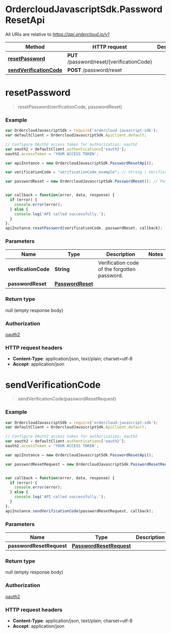 # OrdercloudJavascriptSdk.PasswordResetApi

All URIs are relative to *https://api.ordercloud.io/v1*

Method | HTTP request | Description
------------- | ------------- | -------------
[**resetPassword**](PasswordResetApi.md#resetPassword) | **PUT** /password/reset/{verificationCode} | 
[**sendVerificationCode**](PasswordResetApi.md#sendVerificationCode) | **POST** /password/reset | 


<a name="resetPassword"></a>
# **resetPassword**
> resetPassword(verificationCode, passwordReset)



### Example
```javascript
var OrdercloudJavascriptSdk = require('ordercloud-javascript-sdk');
var defaultClient = OrdercloudJavascriptSdk.ApiClient.default;

// Configure OAuth2 access token for authorization: oauth2
var oauth2 = defaultClient.authentications['oauth2'];
oauth2.accessToken = 'YOUR ACCESS TOKEN';

var apiInstance = new OrdercloudJavascriptSdk.PasswordResetApi();

var verificationCode = "verificationCode_example"; // String | Verification code of the forgotten password.

var passwordReset = new OrdercloudJavascriptSdk.PasswordReset(); // PasswordReset | 


var callback = function(error, data, response) {
  if (error) {
    console.error(error);
  } else {
    console.log('API called successfully.');
  }
};
apiInstance.resetPassword(verificationCode, passwordReset, callback);
```

### Parameters

Name | Type | Description  | Notes
------------- | ------------- | ------------- | -------------
 **verificationCode** | **String**| Verification code of the forgotten password. | 
 **passwordReset** | [**PasswordReset**](PasswordReset.md)|  | 

### Return type

null (empty response body)

### Authorization

[oauth2](../README.md#oauth2)

### HTTP request headers

 - **Content-Type**: application/json, text/plain; charset=utf-8
 - **Accept**: application/json

<a name="sendVerificationCode"></a>
# **sendVerificationCode**
> sendVerificationCode(passwordResetRequest)



### Example
```javascript
var OrdercloudJavascriptSdk = require('ordercloud-javascript-sdk');
var defaultClient = OrdercloudJavascriptSdk.ApiClient.default;

// Configure OAuth2 access token for authorization: oauth2
var oauth2 = defaultClient.authentications['oauth2'];
oauth2.accessToken = 'YOUR ACCESS TOKEN';

var apiInstance = new OrdercloudJavascriptSdk.PasswordResetApi();

var passwordResetRequest = new OrdercloudJavascriptSdk.PasswordResetRequest(); // PasswordResetRequest | 


var callback = function(error, data, response) {
  if (error) {
    console.error(error);
  } else {
    console.log('API called successfully.');
  }
};
apiInstance.sendVerificationCode(passwordResetRequest, callback);
```

### Parameters

Name | Type | Description  | Notes
------------- | ------------- | ------------- | -------------
 **passwordResetRequest** | [**PasswordResetRequest**](PasswordResetRequest.md)|  | 

### Return type

null (empty response body)

### Authorization

[oauth2](../README.md#oauth2)

### HTTP request headers

 - **Content-Type**: application/json, text/plain; charset=utf-8
 - **Accept**: application/json

